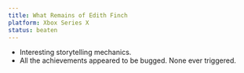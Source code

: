 ```yaml
---
title: What Remains of Edith Finch
platform: Xbox Series X
status: beaten
---
```


- Interesting storytelling mechanics. 
- All the achievements appeared to be bugged. None ever triggered. 
